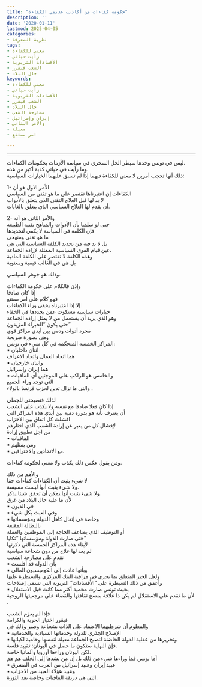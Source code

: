 ```yaml
---
title: "حكومة كفاءات من أكاذيب عديمي الكفاءة"
description: ''
date: '2020-01-11'
lastmod: 2025-04-05
categories:
- نظرية المعرفة
tags:
- معنى للكفاءة
- رأيت حياتي
- الأفسادات التربوية
- الشعب فيقرر
- حال البلاد
keywords:
- معنى للكفاءة
- رأيت حياتي
- الأفسادات التربوية
- الشعب فيقرر
- حال البلاد
- مصارحة الشعب
- إيران وإسرائيل
- والأمر الثاني
- معيلة
- امر ممتنع

---
```

****

ليس في تونس وحدها سيطر الحل السحري في سياسة الأزمات بحكومات الكفاءات.  
وما رأيت في حياتي كذبة أكبر من هذه.  
ذلك أنها تحجب أمرين لا معنى للكفاءة فيهما إذا لم تسبق عليهما الخيارات السياسية:

1- الأمر الاول هو أن  
الكفاءات إن اعتبرناها تقتصر على ما هو تقني من السياسي  
لا بد لها قبل العلاج التقني الذي يتعلق بالأدوات  
أن يقدم لها العلاج السياسي الذي يتعلق بالغايات.

2- والأمر الثاني هو أنه  
حتى لو سلمنا بأن الأدوات والمناهج تقنية الطبيعة  
فإن الكلفة في السياسة لا يكفي لتحديدها  
ما هو تقني ومنهجي  
بل لا بد فيه من تحديد الكلفة السياسية التي هي  
عين قيام القوى السياسية الممثلة لإرادة الجماعة.  
وهذه الكلفة لا تقتصر على الكلفة المادية  
بل هي في الغالب قيمية ومعنوية

وذلك هو جوهر السياسي.

وإذن فالكلام على حكومة الكفاءات  
إذا كان صادقا  
فهو كلام على امر ممتنع  
إلا إذا اعتبرناه يخفي وراء الكفاءات  
خيارات سياسية مسكوت عمن يحددها في الخفاء  
وهو الذي يريد أن يستعمل من لا يمثل إرادة الجماعة  
حتى يكون “الخبراء المزيفون”  
مجرد أدوات ودمى بين أيدي مراكز قوى  
وهي بصورة صريحة  
المراكز الخمسة المتحكمة في كل شيء في تونس:  
▪︎ اثنان داخليان  
هما اتحاد العمال واتحاد الاعراف  
▪︎ واثنان خارجيان  
هما إيران وإسرائيل  
▪︎ والخامس هو الراكب على الموجتين أي المافيات  
التي توجد وراء الجميع  
والتي ما تزال تدين لحزب فرنسا بالولاء .

لذلك فنصيحتي للجملي  
إذا كان فعلا صادقا مع نفسه ولا يكذب على الشعب  
أن يعترف بأنه هو بدوره دمية بين أيدي هذه المراكز التي  
افشلت كل اتفاق بين الاحزاب  
لإفشال كل من يعبر عن إرادة الشعب الذي اختارهم  
من اجل تطبيق إرادة  
▪︎ المافيات  
▪︎ ومن يمثلهم  
▪︎ مع الاتحادين والاختراقين.

ومن يقول عكس ذلك يكذب ولا معنى لحكومة كفاءات.

والأهم من ذلك  
لا شيء يثبت أن الكفاءات كفاءات حقا  
ولا شيء يثبت أنها ليست مسيسة.  
ولا شيء يثبت أنها يمكن أن تحقق شيئا يذكر  
لأن ما عليه حال البلاد من غرق  
▪︎ في الديون  
▪︎ وفي العبث بكل شيء  
▪︎ وخاصة في إثقال كاهل الدولة ومؤسساتها  
بالبطالة المقنعة  
أو التوظيف الذي يضاعف الحاجة إلى الموظفين والعملة  
حتى صارت الدولة ومؤسساتها “تكايا”  
لأبناء هذه المراكز الخمسة التي ذكرتها  
لم يعد لها علاج من دون شجاعة سياسية  
تقدم على مصارحة الشعب  
▪︎ بأن الدولة قد أفلست  
▪︎ وبأنها عادت إلى الكوميسيون المالي  
ولعل الخبر المتعلق بما يجري في مراقبة البنك المركزي والسيطرة عليها  
وأعمق من ذلك السيطرة على “الأفسادات” التربوية التي تسمى إصلاحات  
▪︎ بحيث تونس صارت محمية أكثر مما كانت قبل الاستقلال  
لأن ما تقدم على الاستقلال لم يكن ذا علاقة بمسخ ثقافتها والقضاء على مرجعيتها الروحية .

فإذا لم يعزم الشعب  
فيقرر اختيار الحرية والكرامة  
والمعلوم أن شرطيهما الاعتماد على الذات بشجاعة وصبر وذلك في  
▪︎ الإصلاح الجذري للدولة وخدماتها السيادية والخدماتية  
▪︎ وتحريرها من عقلية الدولة الحاضنة لتصبح الجماعة معيلة لنفسها وحامية لكيانها  
فإن النهاية ستكون ما حصل في اليونان: تقييد فلسة.  
لكن اليونان وراءها أوروبا وألمانيا خاصة.  
أما تونس فما وراءها شيء من ذلك بل إن من يشدها إلى الخلف هم هم  
▪︎ عبيد إيران وعبيد إسرائيل من العرب في المشرق  
▪︎ وعبيد هؤلاء العبيد من الاحزاب  
التي هي دريقة المافيات وخاصة بعد الثورة.

###

